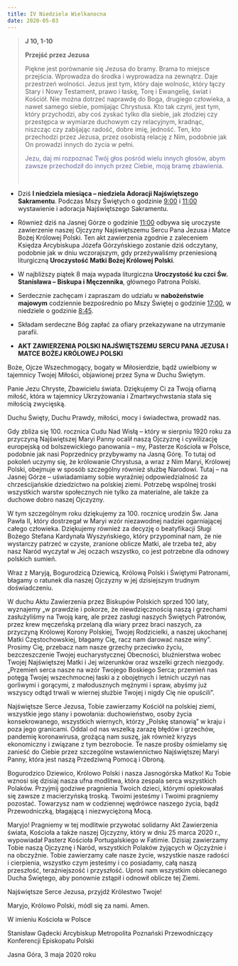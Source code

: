 ```yaml
---
title: IV Niedziela Wielkanocna
date: 2020-05-03
---
```


> **J 10, 1-10**
>
> **Przejść przez Jezusa**
>
> Piękne jest porównanie się Jezusa do bramy. Brama to miejsce przejścia. Wprowadza do środka i wyprowadza na zewnątrz. Daje przestrzeń wolności. Jezus jest tym, który daje wolnośc, który łączy Stary i Nowy Testament, prawo i łaskę, Torę i Ewangelię, świat i Kościół. Nie można dotrzeć naprawdę do Boga, drugiego człowieka, a nawet samego siebie, pomijając Chrystusa. Kto tak czyni, jest tym, który przychodzi, aby coś zyskać tylko dla siebie, jak złodziej czy przestępca w wymiarze duchowym czy relacyjnym, kradnąc, niszcząc czy zabijając radość, dobre imię, jedność. Ten, kto przechodzi przez Jezusa, przez osobistą relację z Nim, podobnie jak On prowadzi innych do życia w pełni.
>
> <span style="color: #666699;">Jezu, daj mi rozpoznać Twój głos pośród wielu innych głosów, abym zawsze przechodził do innych przez Ciebie, moją bramę zbawienia. </span>
>
> &nbsp;

- Dziś **I niedziela miesiąca – niedziela Adoracji Najświętszego Sakramentu**. Podczas Mszy Świętych o godzinie <u>9:00</u> i <u>11:00</u> wystawienie i adoracja Najświętszego Sakramentu.
- Również dziś na Jasnej Górze o godzinie <u>11:00</u> odbywa się uroczyste zawierzenie naszej Ojczyzny Najświętszemu Sercu Pana Jezusa i Matce Bożej Królowej Polski. Ten akt zawierzenia zgodnie z zaleceniem Księdza Arcybiskupa Józefa Górzyńskiego zostanie dziś odczytany, podobnie jak w dniu wczorajszym, gdy przeżywaliśmy przeniesioną liturgiczną **Uroczystość Matki Bożej Królowej Polski**.
- W najbliższy piątek 8 maja wypada liturgiczna **Uroczystość ku czci Św. Stanisława – Biskupa i Męczennika**, głównego Patrona Polski.
- Serdecznie zachęcam i zapraszam do udziału w **nabożeństwie majowym** codziennie bezpośrednio po Mszy Świętej o godzinie <u>17:00</u>, w niedziele o godzinie <u>8:45</u>.
- Składam serdeczne Bóg zapłać za ofiary przekazywane na utrzymanie parafii.

- **AKT ZAWIERZENIA POLSKI NAJŚWIĘTSZEMU SERCU PANA JEZUSA I MATCE BOŻEJ KRÓLOWEJ POLSKI**

Boże, Ojcze Wszechmogący, bogaty w Miłosierdzie, bądź uwielbiony w tajemnicy Twojej Miłości, objawionej przez Syna w Duchu Świętym.

Panie Jezu Chryste, Zbawicielu świata. Dziękujemy Ci za Twoją ofiarną miłość, która w tajemnicy Ukrzyżowania i Zmartwychwstania stała się miłością zwycięską.

Duchu Święty, Duchu Prawdy, miłości, mocy i świadectwa, prowadź nas.

Gdy zbliża się 100. rocznica Cudu Nad Wisłą – który w sierpniu 1920 roku za przyczyną Najświętszej Maryi Panny ocalił naszą Ojczyznę i cywilizację europejską od bolszewickiego panowania – my, Pasterze Kościoła w Polsce, podobnie jak nasi Poprzednicy przybywamy na Jasną Górę. To tutaj od pokoleń uczymy się, że królowanie Chrystusa, a wraz z Nim Maryi, Królowej Polski, obejmuje w sposób szczególny również służbę Narodowi. Tutaj – na Jasnej Górze – uświadamiamy sobie wyraźniej odpowiedzialność za chrześcijańskie dziedzictwo na polskiej ziemi. Potrzebę wspólnej troski wszystkich warstw społecznych nie tylko za materialne, ale także za duchowe dobro naszej Ojczyzny.

W tym szczególnym roku dziękujemy za 100. rocznicę urodzin Św. Jana Pawła II, który dostrzegał w Maryi wzór niezawodnej nadziei ogarniającej całego człowieka. Dziękujemy również za decyzję o beatyfikacji Sługi Bożego Stefana Kardynała Wyszyńskiego, który przypominał nam, że nie wystarczy patrzeć w czyste, zranione oblicze Matki, ale trzeba też, aby nasz Naród wyczytał w Jej oczach wszystko, co jest potrzebne dla odnowy polskich sumień.

Wraz z Maryją, Bogurodzicą Dziewicą, Królową Polski i Świętymi Patronami, błagamy o ratunek dla naszej Ojczyzny w jej dzisiejszym trudnym doświadczeniu.

W duchu Aktu Zawierzenia przez Biskupów Polskich sprzed 100 laty, wyznajemy „w prawdzie i pokorze, że niewdzięcznością naszą i grzechami zasłużyliśmy na Twoją karę, ale przez zasługi naszych Świętych Patronów, przez krew męczeńską przelaną dla wiary przez braci naszych, za przyczyną Królowej Korony Polskiej, Twojej Rodzicielki, a naszej ukochanej Matki Częstochowskiej, błagamy Cię, racz nam darować nasze winy”. Prosimy Cię, przebacz nam nasze grzechy przeciwko życiu, bezczeszczenie Twojej eucharystycznej Obecności, bluźnierstwa wobec Twojej Najświętszej Matki i Jej wizerunków oraz wszelki grzech niezgody. „Przemień serca nasze na wzór Twojego Boskiego Serca; przemień nas potęgą Twojej wszechmocnej łaski a z obojętnych i letnich uczyń nas gorliwymi i gorącymi, z małodusznych mężnymi i spraw, abyśmy już wszyscy odtąd trwali w wiernej służbie Twojej i nigdy Cię nie opuścili”.

Najświętsze Serce Jezusa, Tobie zawierzamy Kościół na polskiej ziemi, wszystkie jego stany i powołania: duchowieństwo, osoby życia konsekrowanego, wszystkich wiernych, którzy „Polskę stanowią” w kraju i poza jego granicami. Oddal od nas wszelką zarazę błędów i grzechów, pandemię koronawirusa, grożącą nam suszę, jak również kryzys ekonomiczny i związane z tym bezrobocie. Te nasze prośby ośmielamy się zanieść do Ciebie przez szczególne wstawiennictwo Najświętszej Maryi Panny, która jest naszą Przedziwną Pomocą i Obroną.

Bogurodzico Dziewico, Królowo Polski i nasza Jasnogórska Matko! Ku Tobie wznosi się dzisiaj nasza ufna modlitwa, która zespala serca wszystkich Polaków. Przyjmij godziwe pragnienia Twoich dzieci, którymi opiekowałaś się zawsze z macierzyńską troską. Twoimi jesteśmy i Twoimi pragniemy pozostać. Towarzysz nam w codziennej wędrówce naszego życia, bądź Przewodniczką, błagającą i niezwyciężoną Mocą.

Maryjo! Pragniemy w tej modlitwie przywołać solidarny Akt Zawierzenia świata, Kościoła a także naszej Ojczyzny, który w dniu 25 marca 2020 r., wypowiadał Pasterz Kościoła Portugalskiego w Fatimie. Dzisiaj zawierzamy Tobie naszą Ojczyznę i Naród, wszystkich Polaków żyjących w Ojczyźnie i na obczyźnie. Tobie zawierzamy całe nasze życie, wszystkie nasze radości i cierpienia, wszystko czym jesteśmy i co posiadamy, całą naszą przeszłość, teraźniejszość i przyszłość. Uproś nam wszystkim obiecanego Ducha Świętego, aby ponownie zstąpił i odnowił oblicze tej Ziemi.

Najświętsze Serce Jezusa, przyjdź Królestwo Twoje!

Maryjo, Królowo Polski, módl się za nami. Amen.



W imieniu Kościoła w Polsce

Stanisław Gądecki
Arcybiskup Metropolita Poznański
Przewodniczący Konferencji Episkopatu Polski

Jasna Góra, 3 maja 2020 roku
